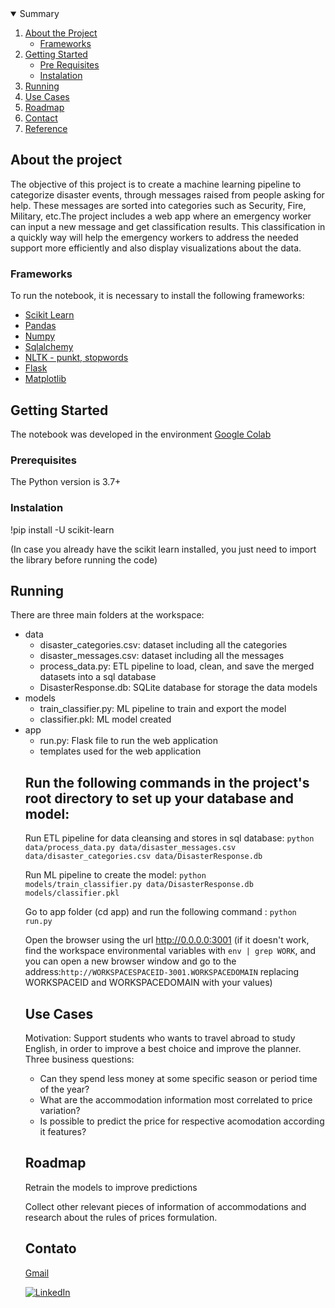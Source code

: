 <!-- PROJECT SHIELDS -->
<!--
*** I'm using markdown "reference style" links for readability.
*** Reference links are enclosed in brackets [ ] instead of parentheses ( ).
*** See the bottom of this document for the declaration of the reference variables
*** for contributors-url, forks-url, etc. This is an optional, concise syntax you may use.
*** https://www.markdownguide.org/basic-syntax/#reference-style-links
-->



<!-- TABELA DE CONTEÚDOS -->
<details open="open">
  <summary>Summary</summary>
  <ol>
    <li>
      <a href="#about-the-project">About the Project</a>
      <ul>
        <li><a href="#built-with">Frameworks</a></li>
      </ul>
    </li>
    <li>
      <a href="#getting-started">Getting Started</a>
      <ul>
        <li><a href="#prerequisites">Pre Requisites</a></li>
        <li><a href="#installation">Instalation</a></li>
      </ul>
    </li>
    <li><a href="#run">Running</a></li>
    <li><a href="#usecases">Use Cases</a></li>
    <li><a href="#roadmap">Roadmap</a></li>
    <li><a href="#contact">Contact</a></li>
    <li><a href="#acknowledgements">Reference</a></li>
  </ol>
</details>



<!-- ABOUT THE PROJECT -->
## About the project

The objective of this project is to create a machine learning pipeline to categorize disaster events, through messages raised from people asking for help. These messages are sorted into categories such as Security, Fire, Military, etc.The project includes a web app where an emergency worker can input a new message and get classification results. This classification in a quickly way will help the emergency workers to address the needed support more efficiently and also display visualizations about the data. 

### Frameworks

To run the notebook, it is necessary to install the following frameworks:

* [Scikit Learn](https://scikit-learn.org/)
* [Pandas](https://pandas.pydata.org/)
* [Numpy](https://numpy.org/)
* [Sqlalchemy](https://www.sqlalchemy.org/)
* [NLTK - punkt, stopwords](https://www.nltk.org//)
* [Flask](https://flask.palletsprojects.com/en/1.1.x/)
* [Matplotlib](https://matplotlib.org/)


<!-- GETTING STARTED -->
## Getting Started

The notebook was developed in the environment [Google Colab](https://colab.research.google.com/github/tensorflow/examples/blob/master/courses/udacity_intro_to_tensorflow_for_deep_learning/l01c01_introduction_to_colab_and_python.ipynb)

### Prerequisites

The Python version is 3.7+

### Instalation

!pip install -U scikit-learn

(In case you already have the scikit learn installed, you just need to import the library before running the code)


<!-- RUN -->
## Running

There are three main folders at the workspace:

<ul>
<li>data
  <ul>
    <li>disaster_categories.csv: dataset including all the categories</li>
    <li>disaster_messages.csv: dataset including all the messages</li>
    <li>process_data.py: ETL pipeline to load, clean, and save the merged datasets into a sql database</li>
    <li>DisasterResponse.db: SQLite database for storage the data
models</li>
   </ul>
<li>models
    <ul>
    <li>train_classifier.py: ML pipeline to train and export the model</li>
    <li>classifier.pkl: ML model created</li>
    </ul>
    </li>
<li>app
<ul>
  <li>run.py: Flask file to run the web application</li>
  <li>templates used for the web application</li>
</ul>
</li>


## Run the following commands in the project's root directory to set up your database and model:

Run ETL pipeline for data cleansing and stores in sql database: `python data/process_data.py data/disaster_messages.csv data/disaster_categories.csv data/DisasterResponse.db`

Run ML pipeline to create the model: `python models/train_classifier.py data/DisasterResponse.db models/classifier.pkl`

Go to app folder (cd app) and run the following command : `python run.py`

Open the browser using the url http://0.0.0.0:3001 (if it doesn't work, find the workspace environmental variables with `env | grep WORK`, and you can open a new browser window and go to the address:`http://WORKSPACESPACEID-3001.WORKSPACEDOMAIN` replacing WORKSPACEID and WORKSPACEDOMAIN with your values)


<!-- USECASES -->
## Use Cases

Motivation: Support students who wants to travel abroad to study English, in order to improve a best choice and improve the planner.
Three business questions:
- Can they spend less money at some specific season or period time of the year?
- What are the accommodation information most correlated to price variation?
- Is possible to predict the price for respective acomodation according it features? 


<!-- ROADMAP -->
## Roadmap

Retrain the models to improve predictions

Collect other relevant pieces of information of accommodations and research about the rules of prices formulation.


<!-- CONTACT -->
## Contato

[Gmail](lecunhad@gmail.com)

[![LinkedIn][linkedin-shield]](https://www.linkedin.com/in/leandro-dias-6a446115a/)


<!-- ACKNOWLEDGEMENTS -->
 
 <!--## Referências-->

<!-- MARKDOWN LINKS & IMAGES -->
<!-- https://www.markdownguide.org/basic-syntax/#reference-style-links -->

[linkedin-shield]: https://img.shields.io/badge/-LinkedIn-black.svg?style=for-the-badge&logo=linkedin&colorB=555

